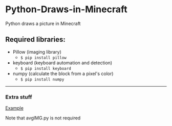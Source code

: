 # Python-Draws-in-Minecraft
Python draws a picture in Minecraft

## Required libraries:
- Pillow (imaging library)
  - `$ pip install pillow` 
- keyboard (keyboard automation and detection)
  - `$ pip install keyboard` 
- numpy (calculate the block from a pixel's color)
  - `$ pip install numpy` 

---
### Extra stuff
[Example](https://www.reddit.com/r/Minecraft/comments/n2jwe3/python_bot_draws_a_picture_using_setblock_took_25/)

Note that avgIMG.py is not required
